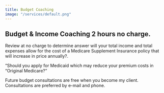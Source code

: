 ```yaml
---
title: Budget Coaching
image: "/services/default.png"
---
```


## Budget & Income Coaching 2 hours no charge.

Review at no charge to determine answer will your total income and total expenses allow for the cost of a Medicare Supplement Insurance policy that will increase in price annually?.
 
“Should you apply for Medicaid which may reduce your premium costs in “Original Medicare?”

Future budget consultations are free when you become my client. Consultations are preferred by e-mail and phone. 
